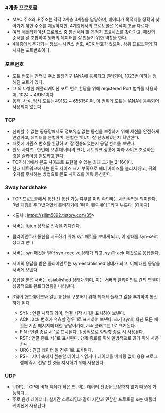 ### 4계층 프로토콜
* MAC 주소와 IP주소는 각각 2계층 3계층을 담당하며, 데이터가 목적지를 정확히 찾아가기 위한 주소를 제공하지만, 4계층에서의 프로토콜은 목적이 조금 다르다.
* 여러 애플리케이션 프로세스 중 통신해야 할 목적지 프로세스를 찾아가고, 패킷의 순서를 잘 조합하여 원래의 데이터를 잘 만들기 위한 역할을 한다.
* 4계층에서 추가되는 정보는 시퀀스 번호, ACK 번호가 있으며, 상위 프로토콜의 지시자는 포트번호이다.

### 포트번호
* 포트 번호는 인터넷 주소 할당기구 IANA에 등록되고 관리되며, 1023번 이하는 정해진 포트가 있다.
* 그 외 다양한 애플리케이션 포트 번호 할당을 위해 registered Port 범위를 사용하며, 1024 ~ 49151이다.
* 동적, 사설, 임시 포트는 49152 ~ 65535이며, 이 범위의 포트는 IANA에 등록되어 사용되지 않는다.

### TCP
* 신뢰할 수 없는 공용망에서도 정보유실 없는 통신을 보장하기 위해 세션을 안전하게 연결하고, 데이터를 분할하며, 분할한 패킷이 잘 전송되었는지 확인한다.
* 패킷에 시퀀스 번호를 할당하고, 잘 전송되었는지 응답 번호를 보낸다.
* 윈도 사이즈 : 한번에 보낼 데이터의 크기, 네트워크 상황에 따라 사이즈 조절하는 것을 슬라이딩 윈도라고 한다.
* TCP 헤더에서 윈도 사이즈로 표현할 수 있는 최대 크기는 2^16이다.
* 현대 네트워크에서는 윈도 사이즈 크기 부족으로 헤더 사이즈를 늘리지 않고, 뒤의 숫자를 무시하는 방법으로 윈도 사이즈를 키워 통신한다.

### 3way handshake
* TCP 프로토콜에서 통신 전 통신 가능 여부를 미리 확인하는 사전작업을 의미한다. 3번 패킷을 주고받으면서 준비하기에 3웨이 핸드셰이크라고 부른다.
[이미지]
* <출처 : <https://sjlim5092.tistory.com/35>>

* 서버는 listen 상태로 접속을 기다린다.
* 클라이언트가 통신을 시도하기 위해 syn 패킷을 보내게 되고, 이 상태를 syn-sent 상태라 한다.
* 서버는 syn 패킷을 받아 syn-receive 상태가 되고, syn과 ack 패킷으로 응답한다.
* 서버의 응답을 받은 클라이언트는 syn-established 상태가 되고, 이에 대한 응답을 서버에 보낸다.
* 응답을 받은 서버는 established 상태가 되며, 이는 서버와 클라이언트 간의 연결이 성공적으로 완료되었음을 나타낸다.
* 3웨이 핸드쉐이크와 일반 통신을 구분하기 위해 헤더레 플래그 값을 추가하여 통신하게 된다
    * SYN : 연결 시작의 의미, 연결 시작 시 1을 표시하여 보낸다.
    * ACK : ack 번호가 유효할 경우 1로 표시하여 보낸다. 초기 syn이 아닌 모든 패킷은 기존 메시지에 대한 응답이기에, ack 플래그는 1로 표기된다.
    * FIN : 연결 종료 시 1로 표시된다. 정상적으로 양방향 종료 시 사용된다.
    * RST : 연결 종료 시 1로 표시된다. 강제 종료를 위해 일방적으로 끊기 위해 사용한다.
    * URG : 긴급 데이터 일 경우 1로 표시된다.
    * PSH : 서버 측에서 전송할 데이터가 없거나 데이터를 버퍼링 없이 응용 프로그램에 즉시 전달 할 것을 지시하기 위해 사용한다.

### UDP
* UDP는 TCP에 비해 헤더가 작은 편. 이는 데이터 전송을 보장하지 않기 때문에 가능하다.
* 주로 음성 데이터나, 실시간 스트리밍과 같이 시간과 민감한 프로토콜 또는 애플리케이션에 사용된다.